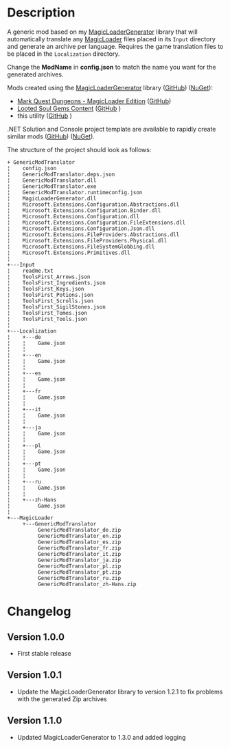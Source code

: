# Description

A generic mod based on my [MagicLoaderGenerator](https://github.com/North-Edge/MagicLoaderGenerator) library that will automatically translate any [MagicLoader](https://www.nexusmods.com/oblivionremastered/mods/1966?tab=description) files placed in its `Input` directory and generate an archive per language. Requires the game translation files to be placed in the `Localization` directory.

Change the **ModName** in **config.json** to match the name you want for the generated archives.

Mods created using the [MagicLoaderGenerator](https://github.com/North-Edge/MagicLoaderGenerator) library ([GitHub](https://github.com/North-Edge/MagicLoaderGenerator)) ([NuGet](https://www.nuget.org/packages/NorthEdge.MagicLoaderGenerator/)):

- [Mark Quest Dungeons - MagicLoader Edition](https://www.nexusmods.com/oblivionremastered/mods/3637) ([GitHub](https://github.com/Xebeth/MarkQuestDungeonsML))
- [Looted Soul Gems Content](https://www.nexusmods.com/oblivionremastered/mods/3831) ([GitHub](https://github.com/Xebeth/SoulGemsContentML) )
- this utility ([GitHub](https://github.com/Xebeth/GenericModTranslatorML) )


.NET Solution and Console project template are available to rapidly create similar mods ([GitHub](https://github.com/North-Edge/MagicLoaderGeneratorTemplates)) ([NuGet](https://www.nuget.org/packages/NorthEdge.MagicLoaderGenerator.Templates/)).

The structure of the project should look as follows:
```
+ GenericModTranslator
¦    config.json
¦    GenericModTranslator.deps.json
¦    GenericModTranslator.dll
¦    GenericModTranslator.exe
¦    GenericModTranslator.runtimeconfig.json
¦    MagicLoaderGenerator.dll
¦    Microsoft.Extensions.Configuration.Abstractions.dll
¦    Microsoft.Extensions.Configuration.Binder.dll
¦    Microsoft.Extensions.Configuration.dll
¦    Microsoft.Extensions.Configuration.FileExtensions.dll
¦    Microsoft.Extensions.Configuration.Json.dll
¦    Microsoft.Extensions.FileProviders.Abstractions.dll
¦    Microsoft.Extensions.FileProviders.Physical.dll
¦    Microsoft.Extensions.FileSystemGlobbing.dll
¦    Microsoft.Extensions.Primitives.dll
¦     
+---Input
¦    readme.txt
¦    ToolsFirst_Arrows.json
¦    ToolsFirst_Ingredients.json
¦    ToolsFirst_Keys.json
¦    ToolsFirst_Potions.json
¦    ToolsFirst_Scrolls.json
¦    ToolsFirst_SigilStones.json
¦    ToolsFirst_Tomes.json
¦    ToolsFirst_Tools.json
¦       
+---Localization
¦    +---de
¦    ¦    Game.json
¦    ¦       
¦    +---en
¦    ¦    Game.json
¦    ¦       
¦    +---es
¦    ¦    Game.json
¦    ¦       
¦    +---fr
¦    ¦    Game.json
¦    ¦       
¦    +---it
¦    ¦    Game.json
¦    ¦       
¦    +---ja
¦    ¦    Game.json
¦    ¦       
¦    +---pl
¦    ¦    Game.json
¦    ¦       
¦    +---pt
¦    ¦    Game.json
¦    ¦       
¦    +---ru
¦    ¦    Game.json
¦    ¦       
¦    +---zh-Hans
¦         Game.json
¦
+---MagicLoader
     +---GenericModTranslator
          GenericModTranslator_de.zip
          GenericModTranslator_en.zip
          GenericModTranslator_es.zip
          GenericModTranslator_fr.zip
          GenericModTranslator_it.zip
          GenericModTranslator_ja.zip
          GenericModTranslator_pl.zip
          GenericModTranslator_pt.zip
          GenericModTranslator_ru.zip
          GenericModTranslator_zh-Hans.zip
```
# Changelog
## Version 1.0.0
- First stable release
## Version 1.0.1
- Update the MagicLoaderGenerator library to version 1.2.1 to fix problems with the generated Zip archives
## Version 1.1.0
- Updated MagicLoaderGenerator to 1.3.0 and added logging
